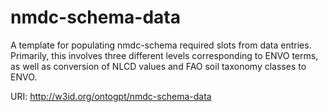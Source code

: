 # nmdc-schema-data

A template for populating nmdc-schema required slots from data entries. Primarily, this involves three different levels corresponding to ENVO terms, as well as conversion of NLCD values and FAO soil taxonomy classes to ENVO.

URI: http://w3id.org/ontogpt/nmdc-schema-data

